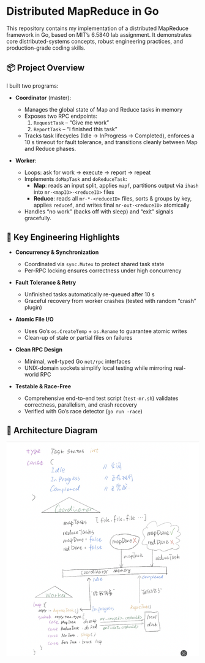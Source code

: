# Distributed MapReduce in Go

This repository contains my implementation of a distributed MapReduce framework in Go, based on MIT’s 6.5840 lab assignment. It demonstrates core distributed-systems concepts, robust engineering practices, and production-grade coding skills.

## 📦 Project Overview

I built two programs:

- **Coordinator** (master):  
  - Manages the global state of Map and Reduce tasks in memory  
  - Exposes two RPC endpoints:  
    1. `RequestTask` – “Give me work”  
    2. `ReportTask` – “I finished this task”  
  - Tracks task lifecycles (Idle → InProgress → Completed), enforces a 10 s timeout for fault tolerance, and transitions cleanly between Map and Reduce phases.

- **Worker**:  
  - Loops: ask for work → execute → report → repeat  
  - Implements `doMapTask` and `doReduceTask`:  
    - **Map**: reads an input split, applies `mapf`, partitions output via `ihash` into `mr-<mapID>-<reduceID>` files  
    - **Reduce**: reads all `mr-*-<reduceID>` files, sorts & groups by key, applies `reducef`, and writes final `mr-out-<reduceID>` atomically  
  - Handles “no work” (backs off with sleep) and “exit” signals gracefully.

## 🚀 Key Engineering Highlights

- **Concurrency & Synchronization**  
  - Coordinated via `sync.Mutex` to protect shared task state  
  - Per-RPC locking ensures correctness under high concurrency

- **Fault Tolerance & Retry**  
  - Unfinished tasks automatically re-queued after 10 s  
  - Graceful recovery from worker crashes (tested with random “crash” plugin)

- **Atomic File I/O**  
  - Uses Go’s `os.CreateTemp` + `os.Rename` to guarantee atomic writes  
  - Clean-up of stale or partial files on failures

- **Clean RPC Design**  
  - Minimal, well-typed Go `net/rpc` interfaces  
  - UNIX-domain sockets simplify local testing while mirroring real-world RPC

- **Testable & Race-Free**  
  - Comprehensive end-to-end test script (`test-mr.sh`) validates correctness, parallelism, and crash recovery  
  - Verified with Go’s race detector (`go run -race`)

## 📐 Architecture Diagram

![Architecture Diagram](media/lab1.png)

